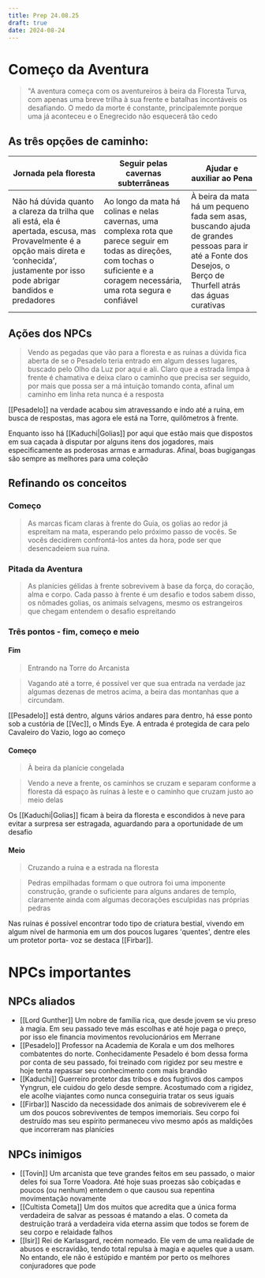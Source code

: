 ```yaml
---
title: Prep 24.08.25
draft: true
date: 2024-08-24
---
```

# Começo da Aventura

>"A aventura começa com os aventureiros à beira da Floresta Turva, com apenas uma breve trilha à sua frente e batalhas incontáveis os desafiando. O medo da morte é constante, principalemnte porque uma já aconteceu e o Enegrecido não esquecerá tão cedo

## As três opções de caminho:

| Jornada pela floresta                                                                                                                                                                        | Seguir pelas cavernas subterrâneas                                                                                                                                                  | Ajudar e auxiliar ao Pena                                                                                                                                     |
| -------------------------------------------------------------------------------------------------------------------------------------------------------------------------------------------- | ----------------------------------------------------------------------------------------------------------------------------------------------------------------------------------- | ------------------------------------------------------------------------------------------------------------------------------------------------------------- |
| Não há dúvida quanto a clareza da trilha que ali está, ela é apertada, escusa, mas Provavelmente é a opção mais direta e ‘conhecida’, justamente por isso pode abrigar bandidos e predadores | Ao longo da mata há colinas e nelas cavernas, uma complexa rota que parece seguir em todas as direções, com tochas o suficiente e a coragem necessária, uma rota segura e confiável | À beira da mata há um pequeno fada sem asas, buscando ajuda de grandes pessoas para ir até a Fonte dos Desejos, o Berço de Thurfell atrás das águas curativas |

## Ações dos NPCs

>Vendo as pegadas que vão para a floresta e as ruínas a dúvida fica aberta de se o Pesadelo teria entrado em algum desses lugares, buscado pelo Olho da Luz por aqui e ali.
>Claro que a estrada limpa à frente é chamativa e deixa claro o caminho que precisa ser seguido, por mais que possa ser a má intuição tomando conta, afinal um caminho em linha reta nunca é a resposta

[[Pesadelo]] na verdade acabou sim atravessando e indo até a ruína, em busca de respostas, mas agora ele está na Torre, quilômetros à frente.

Enquanto isso há [[Kaduchi|Golias]] por aqui que estão mais que dispostos em sua caçada à disputar por alguns itens dos jogadores, mais especificamente as poderosas armas e armaduras. Afinal, boas bugigangas são sempre as melhores para uma coleção


## Refinando os conceitos
### Começo

>As marcas ficam claras à frente do Guia, os golias ao redor já espreitam na mata, esperando pelo próximo passo de vocês. Se vocês decidirem confrontá-los antes da hora, pode ser que desencadeiem sua ruína.

### Pitada da Aventura

>As planícies gélidas à frente sobrevivem à base da força, do coração, alma e corpo. Cada passo à frente é um desafio e todos sabem disso, os nômades golias, os animais selvagens, mesmo os estrangeiros que chegam entendem o desafio espreitando

### Três pontos - fim, começo e meio
#### Fim
>Entrando na Torre do Arcanista

>Vagando até a torre, é possível ver que sua entrada na verdade jaz algumas dezenas de metros acima, a beira das montanhas que a circundam.

[[Pesadelo]] está dentro, alguns vários andares para dentro, há esse ponto sob a custória de [[Vec]], o Minds Eye. A entrada é protegida de cara pelo Cavaleiro do Vazio, logo ao começo

#### Começo
>À beira da planície congelada

>Vendo a neve a frente, os caminhos se cruzam e separam conforme a floresta dá espaço às ruínas à leste e o caminho que cruzam justo ao meio delas

Os [[Kaduchi|Golias]] ficam à beira da floresta e escondidos à neve para evitar a surpresa ser estragada, aguardando para a oportunidade de um desafio


#### Meio
>Cruzando a ruína e a estrada na floresta

>Pedras empilhadas formam o que outrora foi uma imponente construção, grande o suficiente para alguns andares de templo, claramente ainda com algumas decorações esculpidas nas próprias pedras

Nas ruínas é possível encontrar todo tipo de criatura bestial, vivendo em algum nível de harmonia em um dos poucos lugares 'quentes', dentre eles um protetor porta- voz se destaca [[Firbar]].


# NPCs importantes

## NPCs aliados
- [[Lord Gunther]]
	Um nobre de família rica, que desde jovem se viu preso à magia. Em seu passado teve más escolhas e até hoje paga o preço, por isso ele financia movimentos revolucionários em Merrane
- [[Pesadelo]]
	Professor na Academia de Korala e um dos melhores combatentes do norte. Conhecidamente Pesadelo é bom dessa forma por conta de seu passado, foi treinado com rigidez por seu mestre e hoje tenta repassar seu conhecimento com mais brandão
- [[Kaduchi]]
	Guerreiro protetor das tribos e dos fugitivos dos campos Yyngrun, ele cuidou do gelo desde sempre. Acostumado com a rigidez, ele acolhe viajantes como nunca conseguiria tratar os seus iguais
- [[Firbar]]
	Nascido da necessidade dos animais de sobreviverem ele é um dos poucos sobreviventes de tempos imemoriais. Seu corpo foi destruído mas seu espírito permaneceu vivo mesmo após as maldições que incorreram nas planícies


## NPCs inimigos

- [[Tovin]]
	Um arcanista que teve grandes feitos em seu passado, o maior deles foi sua Torre Voadora. Até hoje suas proezas são cobiçadas e poucos (ou nenhum) entendem o que causou sua repentina movimentação novamente
- [[Cultista Cometa]]
	Um dos muitos que acredita que a única forma verdadeira de salvar as pessoas é matando a elas. O cometa da destruição trará a verdadeira vida eterna assim que todos se forem de seu corpo e relaidade falhos
- [[Isir]]
	Rei de Karlasgard, recém nomeado. Ele vem de uma realidade de abusos e escravidão, tendo total repulsa à magia e aqueles que a usam. No entando, ele não é estúpido e mantém por perto os melhores conjuradores que pode